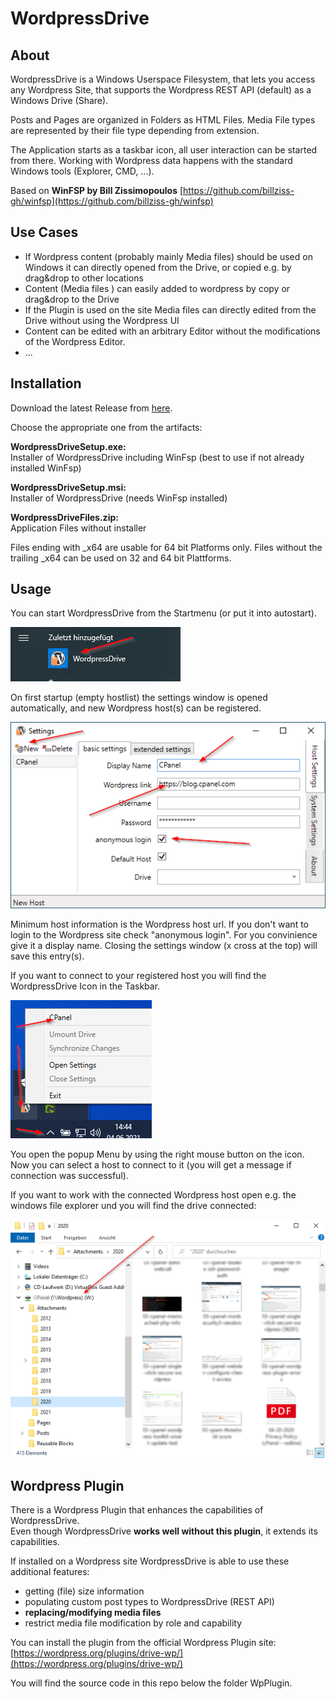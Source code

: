 # WordpressDrive

## About

WordpressDrive is a Windows Userspace Filesystem, that lets you access any Wordpress Site, that supports the Wordpress REST API (default) as a Windows Drive (Share).

Posts and Pages are organized in Folders as HTML Files. Media File types are represented by their file type depending from extension.

The Application starts as a taskbar icon, all user interaction can be started from there. Working with Wordpress data happens with the standard Windows tools (Explorer, CMD, ...).

Based on **WinFSP by Bill Zissimopoulos** [https://github.com/billziss-gh/winfsp](https://github.com/billziss-gh/winfsp)<br/>

## Use Cases
* If Wordpress content (probably mainly Media files) should be used on Windows it can directly opened from the Drive, or copied e.g. by drag&drop to other locations
* Content (Media files ) can easily added to wordpress by copy or drag&drop to the Drive
* If the Plugin is used on the site Media files can directly edited from the Drive without using the Wordpress UI
* Content can be edited with an arbitrary Editor without the modifications of the Wordpress Editor.
* ...

## Installation
Download the latest Release from [here](https://github.com/printpagestopdf/WordpressDrive/releases/latest).

Choose the appropriate one from the artifacts:  


**WordpressDriveSetup.exe:**  
Installer of WordpressDrive including WinFsp (best to use if not already installed WinFsp)

**WordpressDriveSetup.msi:**  
Installer of WordpressDrive (needs WinFsp installed)

**WordpressDriveFiles.zip:**  
Application Files without installer

Files ending with _x64 are usable for 64 bit Platforms only.
Files without the trailing _x64 can be used on 32 and 64 bit Plattforms.


## Usage
You can start WordpressDrive from the Startmenu (or put it into autostart).  

![Screenshot](assets/StartupMenu.png)  

On first startup (empty hostlist) the settings window is opened automatically, and new Wordpress host(s) can be registered.

![Screenshot](assets/SettingsFirst.png)  

Minimum host information is the Wordpress host url. If you don't want to login to the Wordpress site check "anonymous login". For you convinience give it a display name.
Closing the settings window (x cross at the top) will save this entry(s).

If you want to connect to your registered host you will find the WordpressDrive Icon in the Taskbar.  

![Screenshot](assets/WpdIcon.png)   
  
You open the popup Menu by using the right mouse button on the icon. Now you can select a host to connect to it (you will get a message if connection was successful).

If you want to work with the connected Wordpress host open e.g. the windows file explorer und you will find the drive connected:  
  
![Screenshot](assets/FileExplorer.png)   
  

## Wordpress Plugin
There is a Wordpress Plugin that enhances the capabilities of WordpressDrive.   
Even though WordpressDrive **works well without this plugin**, it extends its capabilities.

If installed on a Wordpress site WordpressDrive is able to use these additional features:

* getting (file) size information
* populating custom post types to WordpressDrive (REST API)
* **replacing/modifying media files**
* restrict media file modification by role and capability

You can install the plugin from the official Wordpress Plugin site:  
[https://wordpress.org/plugins/drive-wp/](https://wordpress.org/plugins/drive-wp/)

You will find the source code in this repo below the folder WpPlugin. 


